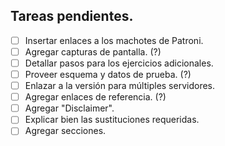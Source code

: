 ## Tareas pendientes.

- [ ] Insertar enlaces a los machotes de Patroni.
- [ ] Agregar capturas de pantalla. (?)
- [ ] Detallar pasos para los ejercicios adicionales.
- [ ] Proveer esquema y datos de prueba. (?)
- [ ] Enlazar a la versión para múltiples servidores.
- [ ] Agregar enlaces de referencia. (?)
- [ ] Agregar "Disclaimer".
- [ ] Explicar bien las sustituciones requeridas.
- [ ] Agregar secciones.
